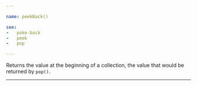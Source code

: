 ```yaml
---

name: peekBack()

see:
-   poke-back
-   peek
-   pop

---
```


Returns the value at the beginning of a collection, the value that would be
returned by `pop()`.

---


